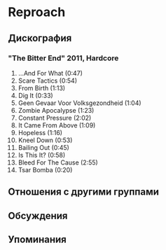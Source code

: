 # Reproach



## Дискография

### "The Bitter End" 2011, Hardcore

01. …And For What (0:47)
02. Scare Tactics (0:54)
03. From Birth (1:13)
04. Dig It (0:33)
05. Geen Gevaar Voor Volksgezondheid (1:04)
06. Zombie Apocalypse (1:23)
07. Constant Pressure (2:02)
08. It Came From Above (1:09)
09. Hopeless (1:16)
10. Kneel Down (0:53)
11. Bailing Out (0:45)
12. Is This It? (0:58)
13. Bleed For The Cause (2:55)
14. Tsar Bomba (0:20)


## Отношения с другими группами


## Обсуждения


## Упоминания

